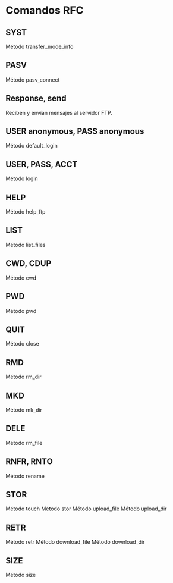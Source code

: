 # Comandos RFC

## SYST

Método transfer_mode_info

## PASV

Método pasv_connect

## Response, send

Reciben y envían mensajes al servidor FTP.

## USER anonymous, PASS anonymous

Método default_login

## USER, PASS, ACCT

Método login

## HELP

Método help_ftp

## LIST

Método list_files

## CWD, CDUP

Método cwd

## PWD

Método pwd

## QUIT

Método close

## RMD

Método rm_dir

## MKD

Método mk_dir

## DELE

Método rm_file

## RNFR, RNTO

Método rename

## STOR

Método touch
Método stor
Método upload_file
Método upload_dir

## RETR

Método retr
Método download_file
Método download_dir

## SIZE

Método size
